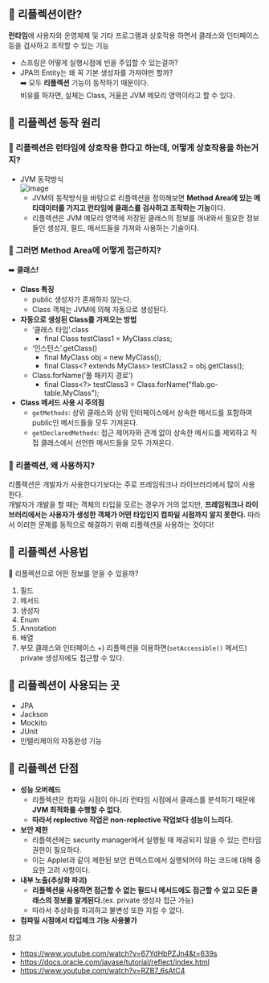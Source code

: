 ## 🔵 리플렉션이란?
**런타임**에 사용자와 운영체제 및 기타 프로그램과 상호작용 하면서 클래스와 인터페이스 등을 검사하고 조작할 수 있는 기능

* 스프링은 어떻게 실행시점에 빈을 주입할 수 있는걸까?
* JPA의 Entity는 왜 꼭 기본 생성자를 가져야만 할까?   
  ➡️ 모두 **리플렉션** 기능이 동작하기 때문이다.   
비유를 하자면, 실체는 Class, 거울은 JVM 메모리 영역이라고 할 수 있다.

## 🔵 리플렉션 동작 원리
### 🤔 리플렉션은 런타임에 상호작용 한다고 하는데, 어떻게 상호작용을 하는거지?
* JVM 동작방식   
  ![image](https://github.com/syoh98/TIL/assets/76934280/304fca39-19df-4bfa-8b51-3258ceebb16c)
  * JVM의 동작방식을 바탕으로 리플렉션을 정의해보면 **Method Area에 있는 메타데이터를 가지고 런타임에 클래스를 검사하고 조작하는 기능**이다.
  * 리플렉션은 JVM 메모리 영역에 저장된 클래스의 정보를 꺼내와서 필요한 정보들인 생성자, 필드, 메서드들을 가져와 사용하는 기술이다.
### 🤔 그러면 Method Area에 어떻게 접근하지?
➡️ **클래스!**
* **Class 특징**
  * public 생성자가 존재하지 않는다.
  * Class 객체는 JVM에 의해 자동으로 생성된다.
* **자동으로 생성된 Class를 가져오는 방법**
  * ‘클래스 타입’.class
    * final Class<MyClass> testClass1 = MyClass.class;
  * ‘인스턴스’.getClass()
    * final MyClass obj = new MyClass();
    * final Class<? extends MyClass> testClass2 = obj.getClass();
  * Class.forName(’풀 패키지 경로’)
    * final Class<?> testClass3 = Class.forName("flab.go-table.MyClass");
* **Class 메서드 사용 시 주의점**
  * `getMethods`: 상위 클래스와 상위 인터페이스에서 상속한 메서드를 포함하여 public인 메서드들을 모두 가져온다.
  * `getDeclaredMethods`: 접근 제어자와 관계 없이 상속한 메서드를 제외하고 직접 클래스에서 선언한 메서드들을 모두 가져온다.

### 🤔 리플렉션, 왜 사용하지?
리플렉션은 개발자가 사용한다기보다는 주로 프레임워크나 라이브러리에서 많이 사용한다.   
개발자가 개발을 할 때는 객체의 타입을 모르는 경우가 거의 없지만, **프레임워크나 라이브러리에서는 사용자가 생성한 객체가 어떤 타입인지 컴파일 시점까지 알지 못한다.** 따라서 이러한 문제를 동적으로 해결하기 위해 리플렉션을 사용하는 것이다!

## 🔵 리플렉션 사용법
🤔 리플렉션으로 어떤 정보를 얻을 수 있을까?
1. 필드
2. 메서드
3. 생성자
4. Enum
5. Annotation
6. 배열
7. 부모 클래스와 인터페이스
+) 리플렉션을 이용하면(`setAccessible()` 메서드) private 생성자에도 접근할 수 있다.
   
## 🔵 리플렉션이 사용되는 곳
* JPA
* Jackson
* Mockito
* JUnit
* 인텔리제이의 자동완성 기능

## 🔵 리플렉션 단점
* **성능 오버헤드**
  * 리플렉션은 컴파일 시점이 아니라 런타임 시점에서 클래스를 분석하기 때문에 **JVM 최적화를 수행할 수 없다.**
  * **따라서 replective 작업은 non-replective 작업보다 성능이 느리다.**
* **보안 제한**
  * 리플렉션에는 security manager에서 실행될 때 제공되지 않을 수 있는 런타임 권한이 필요하다.
  * 이는 Applet과 같이 제한된 보안 컨텍스트에서 실행되어야 하는 코드에 대해 중요한 고려 사항이다.
* **내부 노출(추상화 파괴)**
  * **리플렉션을 사용하면 접근할 수 없는 필드나 메서드에도 접근할 수 있고 모든 클래스의 정보를 알게된다.**(ex. private 생성자 접근 가능)
  * 따라서 추상화를 파괴하고 불변성 또한 지킬 수 없다.
* **컴파일 시점에서 타입체크 기능 사용불가**


참고
* https://www.youtube.com/watch?v=67YdHbPZJn4&t=639s
* https://docs.oracle.com/javase/tutorial/reflect/index.html
* https://www.youtube.com/watch?v=RZB7_6sAtC4
